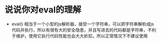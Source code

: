 # 说说你对eval的理解

- eval() 相当于一个小型的js解析器，接受一个字符串，可以把字符串解析成js代码并执行，所以有很有大的安全隐患，并且写进去的代码都是字符串，不利于维护，使用它执行代码性能也会大大折扣，所以正常情况下不建议使用